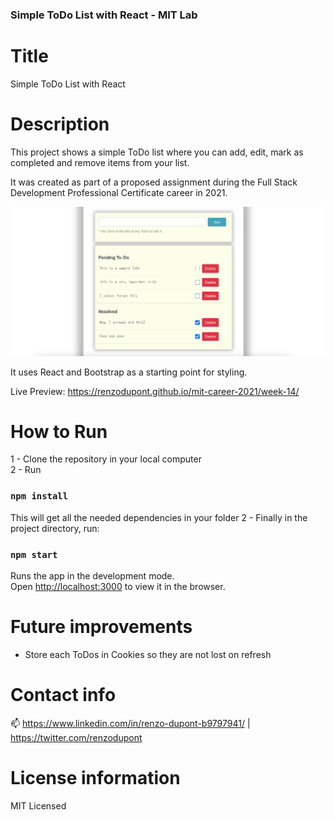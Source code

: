 ### Simple ToDo List with React - MIT Lab

# Title

Simple ToDo List with React

# Description

This project shows a simple ToDo list where you can add, edit, mark as completed and remove items from your list.

It was created as part of a proposed assignment during the Full Stack Development Professional Certificate career in 2021.

<img src="preview.jpg"/>

It uses React and Bootstrap as a starting point for styling.

Live Preview: https://renzodupont.github.io/mit-career-2021/week-14/

# How to Run

1 - Clone the repository in your local computer<br/>
2 - Run

### `npm install`

This will get all the needed dependencies in your folder
2 - Finally in the project directory, run:

### `npm start`

Runs the app in the development mode.\
Open [http://localhost:3000](http://localhost:3000) to view it in the browser.

# Future improvements

- Store each ToDos in Cookies so they are not lost on refresh

# Contact info

📫 https://www.linkedin.com/in/renzo-dupont-b9797941/ | https://twitter.com/renzodupont

# License information

MIT Licensed
